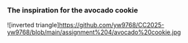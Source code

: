 
### The inspiration for the avocado cookie

![inverted triangle]https://github.com/yw9768/CC2025-yw9768/blob/main/assignment%204/avocado%20cookie.jpg